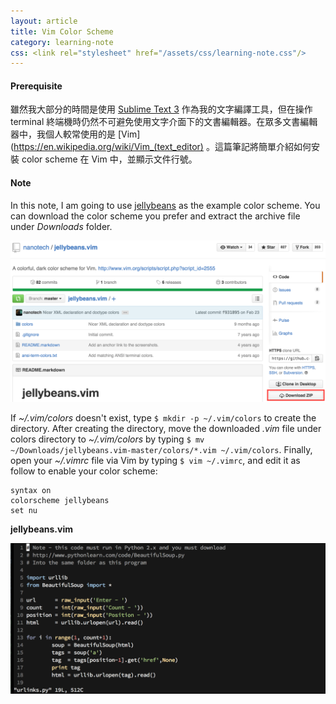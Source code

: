 ```yaml
---
layout: article
title: Vim Color Scheme
category: learning-note
css: <link rel="stylesheet" href="/assets/css/learning-note.css"/>
---
```


#### Prerequisite

雖然我大部分的時間是使用 [Sublime Text 3](https://www.sublimetext.com/3) 作為我的文字編譯工具，但在操作 terminal 終端機時仍然不可避免使用文字介面下的文書編輯器。在眾多文書編輯器中，我個人較常使用的是 [Vim](https://en.wikipedia.org/wiki/Vim_(text_editor) 。這篇筆記將簡單介紹如何安裝 color scheme 在 Vim 中，並顯示文件行號。

#### Note

In this note, I am going to use [jellybeans](https://github.com/nanotech/jellybeans.vim) as the example color scheme. You can download the color scheme you prefer and extract the archive file under *Downloads* folder.

![Vim Color Scheme Download](/images/vim-color-scheme-download.png)

If *~/.vim/colors* doesn't exist, type `$ mkdir -p ~/.vim/colors` to create the directory. After creating the directory, move the downloaded *.vim* file under colors directory to *~/.vim/colors* by typing `$ mv ~/Downloads/jellybeans.vim-master/colors/*.vim ~/.vim/colors`. Finally, open your *~/.vimrc* file via Vim by typing `$ vim ~/.vimrc`, and edit it as follow to enable your color scheme:

```
syntax on
colorscheme jellybeans
set nu
```

**jellybeans.vim**

![jellybeans.vim](/images/jellybeans-vim.png)


